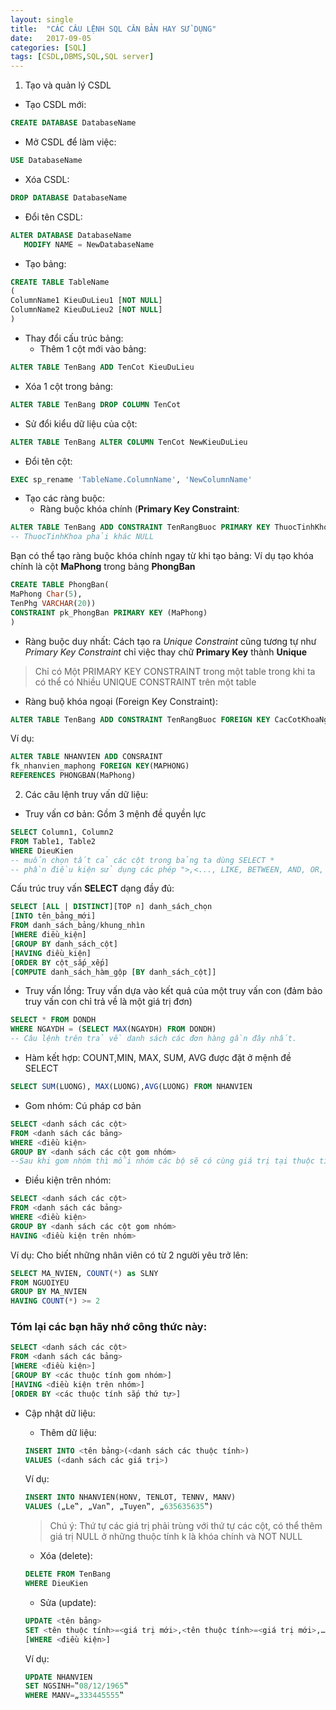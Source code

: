 ```yaml
---
layout: single
title:  "CÁC CÂU LỆNH SQL CĂN BẢN HAY SỬ DỤNG"
date:   2017-09-05
categories: [SQL]
tags: [CSDL,DBMS,SQL,SQL server]
---
```

1. Tạo và quản lý CSDL

 * Tạo CSDL mới:
 ```sql
 CREATE DATABASE DatabaseName
 ```

 * Mở CSDL để làm việc:
 ```sql
 USE DatabaseName
 ```

 * Xóa CSDL:
 ```sql
 DROP DATABASE DatabaseName
 ```

 * Đổi tên CSDL:
 ```sql
 ALTER DATABASE DatabaseName
    MODIFY NAME = NewDatabaseName
 ```

 * Tạo bảng:
 ```sql
 CREATE TABLE TableName
 (
 ColumnName1 KieuDuLieu1 [NOT NULL]
 ColumnName2 KieuDuLieu2 [NOT NULL]
 )
 ```

 * Thay đổi cấu trúc bảng:
   * Thêm 1 cột mới vào bảng:
  ```sql
  ALTER TABLE TenBang ADD TenCot KieuDuLieu
  ```

   * Xóa 1 cột trong bảng:
  ```sql
  ALTER TABLE TenBang DROP COLUMN TenCot
  ```

   * Sử đổi kiểu dữ liệu của cột:
  ```sql
  ALTER TABLE TenBang ALTER COLUMN TenCot NewKieuDuLieu
  ```

   * Đổi tên cột:
  ```sql
  EXEC sp_rename 'TableName.ColumnName', 'NewColumnName'
  ```

* Tạo các ràng buộc:
  * Ràng buộc khóa chính (**Primary Key Constraint**:
 ```sql
 ALTER TABLE TenBang ADD CONSTRAINT TenRangBuoc PRIMARY KEY ThuocTinhKhoa
 -- ThuocTinhKhoa phải khác NULL
 ```
 Bạn có thể tạo ràng buộc khóa chính ngay từ khi tạo bảng: Ví dụ tạo khóa chính là cột **MaPhong** trong bảng **PhongBan**
 ```sql
 CREATE TABLE PhongBan(
 MaPhong Char(5),
 TenPhg VARCHAR(20))
 CONSTRAINT pk_PhongBan PRIMARY KEY (MaPhong)
 )
  ```

  * Ràng buộc duy nhất: Cách tạo ra _Unique Constraint_ cũng tương tự như _Primary Key Constraint_ chỉ việc thay chữ **Primary Key** thành **Unique**
 > Chỉ có Một PRIMARY KEY CONSTRAINT trong một table trong khi ta có thể có Nhiều UNIQUE CONSTRAINT trên một table
  * Ràng buộ khóa ngoại (Foreign Key Constraint):
 ```sql
 ALTER TABLE TenBang ADD CONSTRAINT TenRangBuoc FOREIGN KEY CacCotKhoaNgoai REFERENCES TenBang CacCotKhoaChinh
 ```
 Ví dụ:
 ```sql
 ALTER TABLE NHANVIEN ADD CONSRAINT
 fk_nhanvien_maphong FOREIGN KEY(MAPHONG)
 REFERENCES PHONGBAN(MaPhong)
 ```

2. Các câu lệnh truy vấn dữ liệu:
* Truy vấn cơ bản: Gồm 3 mệnh đề quyền lực
```sql
SELECT Column1, Column2
FROM Table1, Table2
WHERE DieuKien
-- muốn chọn tất cả các cột trong bảng ta dùng SELECT *
-- phần điều kiện sử dụng các phép ">,<..., LIKE, BETWEEN, AND, OR, NOT..."
```

Cấu trúc truy vấn **SELECT** dạng đầy đủ:
```sql
SELECT [ALL | DISTINCT][TOP n] danh_sách_chọn
[INTO tên_bảng_mới]
FROM danh_sách_bảng/khung_nhìn
[WHERE điều_kiện]
[GROUP BY danh_sách_cột]
[HAVING điều_kiện]
[ORDER BY cột_sắp_xếp]
[COMPUTE danh_sách_hàm_gộp [BY danh_sách_cột]]
```

* Truy vấn lồng: Truy vấn dựa vào kết quả của một truy vấn con (đảm bảo truy vấn con chỉ trả về là một giá trị đơn)
```sql
SELECT * FROM DONDH
WHERE NGAYDH = (SELECT MAX(NGAYDH) FROM DONDH)
-- Câu lệnh trên trả về danh sách các đơn hàng gần đây nhất.
```

* Hàm kết hợp: COUNT,MIN, MAX, SUM, AVG được đặt ở mệnh đề SELECT
```sql
SELECT SUM(LUONG), MAX(LUONG),AVG(LUONG) FROM NHANVIEN
```

* Gom nhóm: Cú pháp cơ bản
```sql
SELECT <danh sách các cột>
FROM <danh sách các bảng>
WHERE <điều kiện>
GROUP BY <danh sách các cột gom nhóm>
--Sau khi gom nhóm thì mỗi nhóm các bộ sẽ có cùng giá trị tại thuộc tính gom nhóm.
```

* Điều kiện trên nhóm:
```sql
SELECT <danh sách các cột>
FROM <danh sách các bảng>
WHERE <điều kiện>
GROUP BY <danh sách các cột gom nhóm>
HAVING <điều kiện trên nhóm>
```
Ví dụ: Cho biết những nhân viên có từ 2 người yêu trở lên:
```sql
SELECT MA_NVIEN, COUNT(*) as SLNY
FROM NGUOIYEU
GROUP BY MA_NVIEN
HAVING COUNT(*) >= 2
```

### Tóm lại các bạn hãy nhớ công thức này:
```sql
SELECT <danh sách các cột>
FROM <danh sách các bảng>
[WHERE <điều kiện>]
[GROUP BY <các thuộc tính gom nhóm>]
[HAVING <điều kiện trên nhóm>]
[ORDER BY <các thuộc tính sắp thứ tự>]
```

* Cập nhật dữ liệu:
  * Thêm dữ liệu:
  ```sql
  INSERT INTO <tên bảng>(<danh sách các thuộc tính>)
  VALUES (<danh sách các giá trị>)
  ```
  Ví dụ:
  ```sql
  INSERT INTO NHANVIEN(HONV, TENLOT, TENNV, MANV)
  VALUES („Le‟, „Van‟, „Tuyen‟, „635635635‟)
  ```
  > Chú ý: Thứ tự các giá trị phải trùng với thứ tự các cột, có thể thêm giá trị NULL ở những thuộc tính k là khóa chính và NOT NULL

  * Xóa (delete):
  ```sql
  DELETE FROM TenBang
  WHERE DieuKien
  ```

  * Sửa (update):
  ```sql
  UPDATE <tên bảng>
  SET <tên thuộc tính>=<giá trị mới>,<tên thuộc tính>=<giá trị mới>,…
  [WHERE <điều kiện>]
  ```
  Ví dụ:
  ```sql
  UPDATE NHANVIEN
  SET NGSINH=‟08/12/1965‟
  WHERE MANV=„333445555‟
  ```